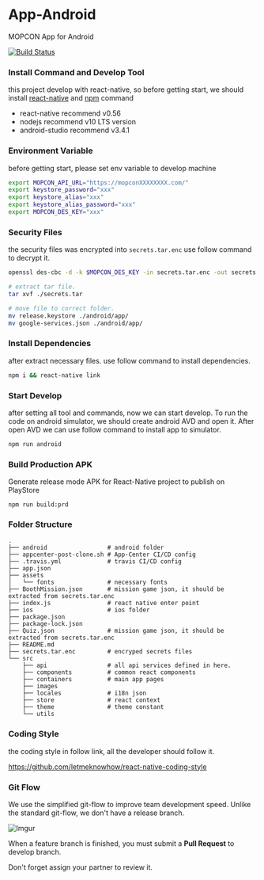 # App-Android
MOPCON App for Android

[![Build Status](https://travis-ci.org/MOPCON/App-Android.svg?branch=master)](https://travis-ci.org/MOPCON/App-Android)


### Install Command and Develop Tool
this project develop with react-native, so before getting start, we should install [react-native](https://facebook.github.io/react-native/) and [npm](https://nodejs.org/en/) command

* react-native recommend v0.56
* nodejs recommend v10 LTS version
* android-studio recommend v3.4.1

### Environment Variable

before getting start, please set env variable to develop machine

```bash
export MOPCON_API_URL="https://mopconXXXXXXXX.com/"
export keystore_password="xxx"
export keystore_alias="xxx"
export keystore_alias_password="xxx"
export MOPCON_DES_KEY="xxx"
```

### Security Files
the security files was encrypted into `secrets.tar.enc` use follow command to decrypt it.

```bash
openssl des-cbc -d -k $MOPCON_DES_KEY -in secrets.tar.enc -out secrets.tar

# extract tar file.
tar xvf ./secrets.tar

# move file to correct folder.
mv release.keystore ./android/app/
mv google-services.json ./android/app/
```

### Install Dependencies

after extract necessary files. use follow command to install dependencies.

```bash
npm i && react-native link
```

### Start Develop

after setting all tool and commands, now we can start develop. To run the code on android simulator, we should create android AVD and open it. After open AVD we can use follow command to install app to simulator.

```bash
npm run android
```

### Build Production APK

Generate release mode APK for React-Native project to publish on PlayStore

```
npm run build:prd
```

### Folder Structure

```
.
├── android                 # android folder
├── appcenter-post-clone.sh # App-Center CI/CD config
├── .travis.yml             # travis CI/CD config
├── app.json 
├── assets
│   └── fonts               # necessary fonts
├── BoothMission.json       # mission game json, it should be extracted from secrets.tar.enc
├── index.js                # react native enter point
├── ios                     # ios folder
├── package.json
├── package-lock.json
├── Quiz.json               # mission game json, it should be extracted from secrets.tar.enc
├── README.md
├── secrets.tar.enc         # encryped secrets files
└── src
    ├── api                 # all api services defined in here.
    ├── components          # common react components
    ├── containers          # main app pages
    ├── images
    ├── locales             # i18n json
    ├── store               # react context 
    ├── theme               # theme constant
    └── utils
```

### Coding Style 

the coding style in follow link, all the developer should follow it.

https://github.com/letmeknowhow/react-native-coding-style

### Git Flow

We use the simplified git-flow to improve team development speed. Unlike the standard git-flow, we don't have a release branch.

![Imgur](https://i.imgur.com/VtzQ17K.png)

When a feature branch is finished, you must submit a **Pull Request** to develop branch.

Don't forget assign your partner to review it.